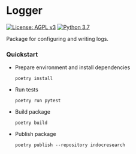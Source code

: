 # Logger

[![License: AGPL v3](https://img.shields.io/badge/License-AGPL_v3-blue.svg?style=for-the-badge)](https://www.gnu.org/licenses/agpl-3.0)
[![Python 3.7](https://img.shields.io/badge/python-3.7-green?style=for-the-badge)](https://www.python.org/)

Package for configuring and writing logs.

### Quickstart

- Prepare environment and install dependencies

      poetry install

- Run tests

      poetry run pytest

- Build package

      poetry build

- Publish package

      poetry publish --repository indocresearch
